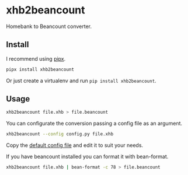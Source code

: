 # xhb2beancount

Homebank to Beancount converter.

## Install

I recommend using [pipx](https://pipxproject.github.io/pipx/).

```sh
pipx install xhb2beancount
```

Or just create a virtualenv and run `pip install xhb2beancount`.

## Usage

```sh
xhb2beancount file.xhb > file.beancount
```

You can configurate the conversion passing a config file as an argument.

```sh
xhb2beancount --config config.py file.xhb
```

Copy the [default config file](https://github.com/kevinzg/xhb2beancount/blob/master/xhb2beancount/config.py) and edit it to suit your needs.

If you have beancount installed you can format it with bean-format.

```sh
xhb2beancount file.xhb | bean-format -c 78 > file.beancount
```
